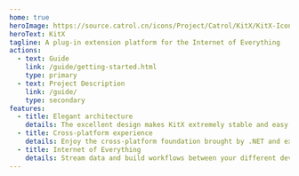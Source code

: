 ```yaml
---
home: true
heroImage: https://source.catrol.cn/icons/Project/Catrol/KitX/KitX-Icon-1024x-margin-2x.png
heroText: KitX
tagline: A plug-in extension platform for the Internet of Everything
actions:
  - text: Guide
    link: /guide/getting-started.html
    type: primary
  - text: Project Description
    link: /guide/
    type: secondary
features:
  - title: Elegant architecture
    details: The excellent design makes KitX extremely stable and easy to expand.
  - title: Cross-platform experience
    details: Enjoy the cross-platform foundation brought by .NET and experience the excellent cross-platform UI framework Avalonia.
  - title: Internet of Everything
    details: Stream data and build workflows between your different devices, just like on one device.
---
```


